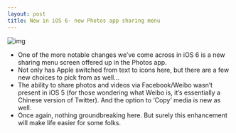 ```yaml
---
layout: post
title: New in iOS 6- new Photos app sharing menu
---
```

![img](http://media.idownloadblog.com/wp-content/uploads/2012/06/new-sharing-menu-ios-6.jpeg)
* One of the more notable changes we’ve come across in iOS 6 is a new sharing menu screen offered up in the Photos app.
* Not only has Apple switched from text to icons here, but there are a few new choices to pick from as well…
* The ability to share photos and videos via Facebook/Weibo wasn’t present in iOS 5 (for those wondering what Weibo is, it’s essentially a Chinese version of Twitter). And the option to ‘Copy’ media is new as well.
* Once again, nothing groundbreaking here. But surely this enhancement will make life easier for some folks.

